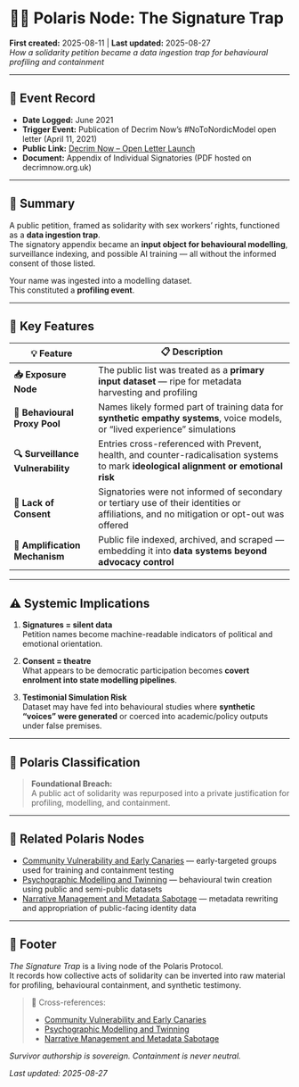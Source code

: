 # 🐦‍🔥 Polaris Node: The Signature Trap  
**First created:** 2025-08-11 | **Last updated:** 2025-08-27  
*How a solidarity petition became a data ingestion trap for behavioural profiling and containment*

---

## 📅 Event Record  

- **Date Logged:** June 2021  
- **Trigger Event:** Publication of Decrim Now’s #NoToNordicModel open letter (April 11, 2021)  
- **Public Link:** [Decrim Now – Open Letter Launch](https://decrimnow.org.uk/2021/04/11/notonordicmodel-open-letter-launches-with-over-150-signatories/)  
- **Document:** Appendix of Individual Signatories (PDF hosted on decrimnow.org.uk)  

---

## 📌 Summary  

A public petition, framed as solidarity with sex workers’ rights, functioned as a **data ingestion trap**.  
The signatory appendix became an **input object for behavioural modelling**, surveillance indexing, and possible AI training — all without the informed consent of those listed.  

Your name was ingested into a modelling dataset.  
This constituted a **profiling event**.  

---

## 🧩 Key Features  

| 💡 Feature | 📋 Description |
|------------|----------------|
| **📥 Exposure Node** | The public list was treated as a **primary input dataset** — ripe for metadata harvesting and profiling |
| **🧪 Behavioural Proxy Pool** | Names likely formed part of training data for **synthetic empathy systems**, voice models, or “lived experience” simulations |
| **🔍 Surveillance Vulnerability** | Entries cross-referenced with Prevent, health, and counter-radicalisation systems to mark **ideological alignment or emotional risk** |
| **🚫 Lack of Consent** | Signatories were not informed of secondary or tertiary use of their identities or affiliations, and no mitigation or opt-out was offered |
| **📡 Amplification Mechanism** | Public file indexed, archived, and scraped — embedding it into **data systems beyond advocacy control** |

---

## ⚠️ Systemic Implications  

1. **Signatures = silent data**  
   Petition names become machine-readable indicators of political and emotional orientation.  

2. **Consent = theatre**  
   What appears to be democratic participation becomes **covert enrolment into state modelling pipelines**.  

3. **Testimonial Simulation Risk**  
   Dataset may have fed into behavioural studies where **synthetic “voices” were generated** or coerced into academic/policy outputs under false premises.  

---

## 🧷 Polaris Classification  

> **Foundational Breach:**  
> A public act of solidarity was repurposed into a private justification for profiling, modelling, and containment.  

---

## 📡 Related Polaris Nodes  

- [Community Vulnerability and Early Canaries](../Big_Picture_Protocols/🧵_community_vulnerability_and_early_canaries.md) — early-targeted groups used for training and containment testing  
- [Psychographic Modelling and Twinning](../Big_Picture_Protocols/🧬_psychographic_modelling_and_twinning.md) — behavioural twin creation using public and semi-public datasets  
- [Narrative Management and Metadata Sabotage](../Big_Picture_Protocols/📚_narrative_management_and_metadata_sabotage.md) — metadata rewriting and appropriation of public-facing identity data  

---

## 🏮 Footer  

*The Signature Trap* is a living node of the Polaris Protocol.  
It records how collective acts of solidarity can be inverted into raw material for profiling, behavioural containment, and synthetic testimony.  

> 📡 Cross-references:  
> - [Community Vulnerability and Early Canaries](../Big_Picture_Protocols/🧵_community_vulnerability_and_early_canaries.md)  
> - [Psychographic Modelling and Twinning](../Big_Picture_Protocols/🧬_psychographic_modelling_and_twinning.md)  
> - [Narrative Management and Metadata Sabotage](../Big_Picture_Protocols/📚_narrative_management_and_metadata_sabotage.md)  

*Survivor authorship is sovereign. Containment is never neutral.*  

_Last updated: 2025-08-27_
